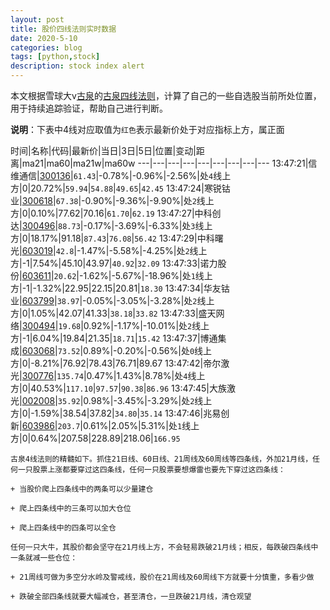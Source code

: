 ```yaml
---
layout: post
title: 股价四线法则实时数据
date: 2020-5-10
categories: blog
tags: [python,stock]
description: stock index alert
---
```



本文根据雪球大v[古泉](https://xueqiu.com/u/7148646888)的[古泉四线法则](https://xueqiu.com/7148646888/130498192)，计算了自己的一些自选股当前所处位置，用于持续追踪验证，帮助自己进行判断。

**说明**：下表中4线对应取值为`红色`表示最新价处于对应指标上方，属正面

时间|名称|代码|最新价|当日|3日|5日|位置|变动|距离|ma21|ma60|ma21w|ma60w
---|---|---|---|---|---|---|---|---
13:47:21|信维通信|[300136](https://xueqiu.com/S/SZ300136)|`61.43`|-0.78%|-0.96%|-2.56%|处`4`线上方|0|20.72%|`59.94`|`54.88`|`49.65`|`42.45`
13:47:24|寒锐钴业|[300618](https://xueqiu.com/S/SZ300618)|`67.38`|-0.90%|-9.36%|-9.90%|处`2`线上方|0|0.10%|77.62|70.16|`61.70`|`62.19`
13:47:27|中科创达|[300496](https://xueqiu.com/S/SZ300496)|`88.73`|-0.17%|-3.69%|-6.33%|处`3`线上方|0|18.17%|91.18|`87.43`|`76.08`|`56.42`
13:47:29|中科曙光|[603019](https://xueqiu.com/S/SH603019)|`42.8`|-1.47%|-5.58%|-4.25%|处`2`线上方|-1|7.54%|45.10|43.97|`40.92`|`32.09`
13:47:33|诺力股份|[603611](https://xueqiu.com/S/SH603611)|`20.62`|-1.62%|-5.67%|-18.96%|处`1`线上方|-1|-1.32%|22.95|22.15|20.81|`18.30`
13:47:34|华友钴业|[603799](https://xueqiu.com/S/SH603799)|`38.97`|-0.05%|-3.05%|-3.28%|处`2`线上方|0|1.05%|42.07|41.33|`38.18`|`33.82`
13:47:33|盛天网络|[300494](https://xueqiu.com/S/SZ300494)|`19.68`|0.92%|-1.17%|-10.01%|处`2`线上方|-1|6.04%|19.84|21.35|`18.71`|`15.42`
13:47:37|博通集成|[603068](https://xueqiu.com/S/SH603068)|`73.52`|0.89%|-0.20%|-0.56%|处`0`线上方|0|-8.21%|76.92|78.43|76.71|89.67
13:47:42|帝尔激光|[300776](https://xueqiu.com/S/SZ300776)|`135.74`|0.47%|1.43%|8.78%|处`4`线上方|0|40.53%|`117.10`|`97.57`|`90.38`|`86.96`
13:47:45|大族激光|[002008](https://xueqiu.com/S/SZ002008)|`35.92`|0.98%|-3.45%|-3.29%|处`2`线上方|0|-1.59%|38.54|37.82|`34.80`|`35.14`
13:47:46|兆易创新|[603986](https://xueqiu.com/S/SH603986)|`203.7`|0.61%|2.05%|5.31%|处`1`线上方|0|0.64%|207.58|228.89|218.06|`166.95`

```
古泉4线法则的精髓如下。抓住21日线、60日线、21周线及60周线等四条线，外加21月线，任何一只股票上涨都要穿过这四条线，任何一只股票要想爆雷也要先下穿过这四条线：

+ 当股价爬上四条线中的两条可以少量建仓

+ 爬上四条线中的三条可以加大仓位

+ 爬上四条线中的四条可以全仓

任何一只大牛，其股价都会坚守在21月线上方，不会轻易跌破21月线；相反，每跌破四条线中一条就减一些仓位：

+ 21周线可做为多空分水岭及警戒线，股价在21周线及60周线下方就要十分慎重，多看少做

+ 跌破全部四条线就要大幅减仓，甚至清仓，一旦跌破21月线，清仓观望
```